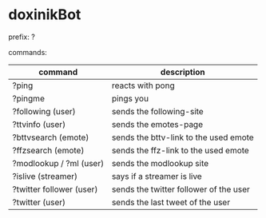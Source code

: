 # doxinikBot

prefix: ?

commands:

| command  | description |
| ------------- | ------------- |
| ?ping  | reacts with pong          |
| ?pingme  | pings you  |
| ?following (user) | sends the following-site  |
| ?ttvinfo (user) | sends the emotes-page  |
| ?bttvsearch (emote)  |  sends the bttv-link to the used emote |
| ?ffzsearch (emote) | sends the ffz-link to the used emote  |
| ?modlookup / ?ml (user) | sends the modlookup site |
| ?islive (streamer) | says if a streamer is live |
| ?twitter follower (user) | sends the twitter follower of the user |
| ?twitter (user)  | sends the last tweet of the user |

